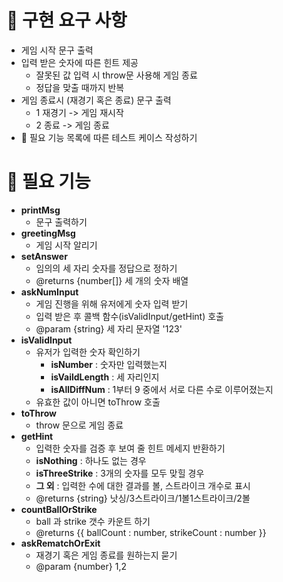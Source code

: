 # 🚀️ 구현 요구 사항

- 게임 시작 문구 출력
- 입력 받은 숫자에 따른 힌트 제공
  - 잘못된 값 입력 시 throw문 사용해 게임 종료
  - 정답을 맞출 때까지 반복
- 게임 종료시 (재경기 혹은 종료) 문구 출력
  - 1 재경기 -> 게임 재시작
  - 2 종료 -> 게임 종료
- 👀️ 필요 기능 목록에 따른 테스트 케이스 작성하기

# 👀️ 필요 기능

- **printMsg**
  - 문구 출력하기
- **greetingMsg**
  - 게임 시작 알리기
- **setAnswer**
  - 임의의 세 자리 숫자를 정답으로 정하기
  - @returns {number[]} 세 개의 숫자 배열
- **askNumInput**
  - 게임 진행을 위해 유저에게 숫자 입력 받기
  - 입력 받은 후 콜백 함수(isValidInput/getHint) 호출
  - @param {string} 세 자리 문자열 '123'
- **isValidInput**
  - 유저가 입력한 숫자 확인하기
    - **isNumber** : 숫자만 입력했는지
    - **isVaildLength** : 세 자리인지
    - **isAllDiffNum** : 1부터 9 중에서 서로 다른 수로 이루어졌는지
  - 유효한 값이 아니면 toThrow 호출
- **toThrow**
  - throw 문으로 게임 종료
- **getHint**
  - 입력한 숫자를 검증 후 보여 줄 힌트 메세지 반환하기
  - **isNothing** : 하나도 없는 경우
  - **isThreeStrike** : 3개의 숫자를 모두 맞힐 경우
  - **그 외** : 입력한 수에 대한 결과를 볼, 스트라이크 개수로 표시
  - @returns {string} 낫싱/3스트라이크/1볼1스트라이크/2볼
- **countBallOrStrike**
  - ball 과 strike 갯수 카운트 하기
  - @returns {{ ballCount : number, strikeCount : number }}
- **askRematchOrExit**
  - 재경기 혹은 게임 종료를 원하는지 묻기
  - @param {number} 1,2
